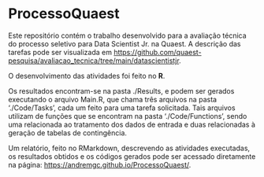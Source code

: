 # ProcessoQuaest

Este repositório contém o trabalho desenvolvido para a avaliação técnica do processo seletivo para Data Scientist Jr. na Quaest. A descrição das 
tarefas pode ser visualizada em https://github.com/quaest-pesquisa/avaliacao_tecnica/tree/main/datascientistjr.

O desenvolvimento das atividades foi feito no __R__. 

Os resultados encontram-se na pasta ./Results, e podem ser gerados executando o arquivo Main.R, que chama três arquivos na pasta ‘./Code/Tasks’,
cada um feito para uma tarefa solicitada. Tais arquivos utilizam 
de funções que se encontram na pasta ‘./Code/Functions’, sendo uma relacionada ao tratamento dos dados de entrada e duas relacionadas à geração de tabelas de contingência.

Um relatório, feito no RMarkdown, descrevendo as atividades executadas, os resultados obtidos e os códigos gerados
pode ser acessado diretamente na página: https://andremgc.github.io/ProcessoQuaest/.

